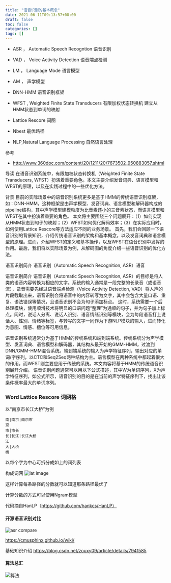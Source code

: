 ```yaml
---
title: "语音识别的基本概念"
date: 2021-06-11T09:13:57+08:00
draft: false 
toc: false
categories: []
tags: []
---
```


- ASR ， Automatic Speech Recogntion 语音识别

- VAD ， Voice Activity Detection 语音端点检测

- LM ， Language Mode 语言模型

- AM ， 声学模型

- DNN-HMM 语音识别框架 

- WFST , Weighted Finite State Transducers  有限加权状态转换机 建立从HMM状态到单词的映射

- Lattice Rescore 词图

- Nbest 最优路径

- NLP,Natural Language Processing 自然语言处理

参考
- http://www.360doc.com/content/20/1211/20/7673502_950883057.shtml

导读
在语音识别系统中，有限加权状态转换机（Weighted Finite State Transducers, WFST）扮演着重要角色。本文主要介绍发音词典、语言模型和WFST的原理，以及在实践过程中的一些优化方法。

背景
目前的实际场景中的语音识别系统更多是基于HMM的传统语音识别框架，如：DNN-HMM，这种框架是由声学模型、发音词典、语言模型和解码器构成的pipeline结构，其中声学模型建模粒度为比音素还小的三音素状态，而语言模型和WFST在其中扮演着重要的角色。
本文将主要围绕三个问题展开：（1）如何实现从HMM状态到句子的映射；（2）WFST如何优化解码效率；（3）在实际应用时，如何使用Lattice Rescore等方法适应不同的业务场景。
首先，我们会回顾一下语音识别的背景知识，介绍传统语音识别的架构和基本概念，以及发音词典和语言模型的原理。进而，介绍WFST的定义和基本操作，以及WFST在语音识别中发挥的作用。最后，我们将以实际场景为例，从解码图的角度介绍一些语音识别的优化方法。

语音识别简介
语音识别（Automatic Speech Recognition, ASR）语音

语音识别简介
语音识别（Automatic Speech Recognition, ASR）的目标是将人类的语音内容转换为相应的文字。系统的输入通常是一段完整的长录音（或语音流），录音需要先经过语音端点检测（Voice Activity Detection, VAD）将人声的片段截取出来，语音识别会将语音中的内容转写为文字，其中会包含大量口语、重复、语法错误等情况，且语音识别不会为句子添加标点。
这时，系统需要一个后处理模块，使用顺滑技术将明显的口语问题“整理”为通顺的句子，并为句子加上标点。同时，说话人分离、说话人识别、语音情绪识别等模块，会为每段语音打上说话人、性别、情绪等标签，与转写的文字一同作为下游NLP模块的输入，进而转化为意图、情感、槽位等可用信息。

语音识别系统通常分为基于HMM的传统系统和端到端系统。传统系统分为声学模型、发音词典、语言模型和解码器，其结构从最开始的GMM-HMM，过渡到DNN/GMM-HMM混合系统。端到端系统的输入为声学特征序列，输出对应的单词/字序列，以CTC和Seq2Seq两种结构为主。语言模型在两种系统中都起着很大的作用，而WFST则主要应用于传统的系统。本文内容将基于HMM的传统语音识别展开介绍。
语音识别问题通常可以用以下公式描述，其中W为单词序列，X为声学特征序列，如公式所示，语音识别的目的是在当前的声学特征序列下，找出让该条件概率最大的单词序列。

### Word Lattice Rescore  词网格

以“南京市长江大桥”为例

```
南|南京|南京市
京
市|市长
长|长江|长江大桥
江
大|大桥
桥
```

以每个字为中心可拆分成如上的词列表

构成词网
![lat image](/images/wordlat.png)

这样计算每条路径的分数就可以知道那条路径最优了

计算分数的方式可以使用Ngram模型

代码摘自HanLP（https://github.com/hankcs/HanLP）

#### 开源语音识别对比

![asr compare](/images/asr_compare.jpg)

https://cmusphinx.github.io/wiki/

基础知识介绍
https://blog.csdn.net/zouxy09/article/details/7941585

#### 算法总汇

![算法](/images/asr_algorithm.png)
